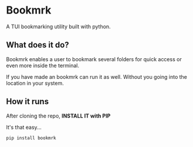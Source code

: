 # Bookmrk

A TUI bookmarking utility built with python.

## What does it do?

Bookmrk enables a user to bookmark several folders for quick access or even more inside the terminal.

If you have made an bookmrk can run it as well. Without you going into the location in your system.

## How it runs

After cloning the repo,
**INSTALL IT with PIP**

It's that easy...

```bash
pip install bookmrk
```
